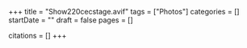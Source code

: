 +++
title = "Show220cecstage.avif"
tags = ["Photos"]
categories = []
startDate = ""
draft = false
pages = []

citations = []
+++
